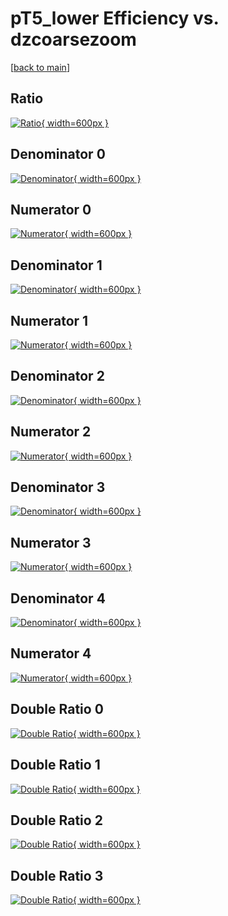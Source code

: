 # pT5_lower Efficiency vs. dzcoarsezoom

[[back to main](./)]



## Ratio

[![Ratio](../mtv/var/pT5_lower_loweta_0_-1_eff_dzcoarsezoom.png){ width=600px }](../mtv/var/pT5_lower_loweta_0_-1_eff_dzcoarsezoom.pdf)

## Denominator 0

[![Denominator](../mtv/den/pT5_lower_loweta_0_-1_eff_dzcoarsezoom_den0.png){ width=600px }](../mtv/den/pT5_lower_loweta_0_-1_eff_dzcoarsezoom_den0.pdf)

## Numerator 0

[![Numerator](../mtv/num/pT5_lower_loweta_0_-1_eff_dzcoarsezoom_num0.png){ width=600px }](../mtv/num/pT5_lower_loweta_0_-1_eff_dzcoarsezoom_num0.pdf)

## Denominator 1

[![Denominator](../mtv/den/pT5_lower_loweta_0_-1_eff_dzcoarsezoom_den1.png){ width=600px }](../mtv/den/pT5_lower_loweta_0_-1_eff_dzcoarsezoom_den1.pdf)

## Numerator 1

[![Numerator](../mtv/num/pT5_lower_loweta_0_-1_eff_dzcoarsezoom_num1.png){ width=600px }](../mtv/num/pT5_lower_loweta_0_-1_eff_dzcoarsezoom_num1.pdf)

## Denominator 2

[![Denominator](../mtv/den/pT5_lower_loweta_0_-1_eff_dzcoarsezoom_den2.png){ width=600px }](../mtv/den/pT5_lower_loweta_0_-1_eff_dzcoarsezoom_den2.pdf)

## Numerator 2

[![Numerator](../mtv/num/pT5_lower_loweta_0_-1_eff_dzcoarsezoom_num2.png){ width=600px }](../mtv/num/pT5_lower_loweta_0_-1_eff_dzcoarsezoom_num2.pdf)

## Denominator 3

[![Denominator](../mtv/den/pT5_lower_loweta_0_-1_eff_dzcoarsezoom_den3.png){ width=600px }](../mtv/den/pT5_lower_loweta_0_-1_eff_dzcoarsezoom_den3.pdf)

## Numerator 3

[![Numerator](../mtv/num/pT5_lower_loweta_0_-1_eff_dzcoarsezoom_num3.png){ width=600px }](../mtv/num/pT5_lower_loweta_0_-1_eff_dzcoarsezoom_num3.pdf)

## Denominator 4

[![Denominator](../mtv/den/pT5_lower_loweta_0_-1_eff_dzcoarsezoom_den4.png){ width=600px }](../mtv/den/pT5_lower_loweta_0_-1_eff_dzcoarsezoom_den4.pdf)

## Numerator 4

[![Numerator](../mtv/num/pT5_lower_loweta_0_-1_eff_dzcoarsezoom_num4.png){ width=600px }](../mtv/num/pT5_lower_loweta_0_-1_eff_dzcoarsezoom_num4.pdf)

## Double Ratio 0

[![Double Ratio](../mtv/ratio/pT5_lower_loweta_0_-1_eff_dzcoarsezoom_ratio0.png){ width=600px }](../mtv/ratio/pT5_lower_loweta_0_-1_eff_dzcoarsezoom_ratio0.pdf)

## Double Ratio 1

[![Double Ratio](../mtv/ratio/pT5_lower_loweta_0_-1_eff_dzcoarsezoom_ratio1.png){ width=600px }](../mtv/ratio/pT5_lower_loweta_0_-1_eff_dzcoarsezoom_ratio1.pdf)

## Double Ratio 2

[![Double Ratio](../mtv/ratio/pT5_lower_loweta_0_-1_eff_dzcoarsezoom_ratio2.png){ width=600px }](../mtv/ratio/pT5_lower_loweta_0_-1_eff_dzcoarsezoom_ratio2.pdf)

## Double Ratio 3

[![Double Ratio](../mtv/ratio/pT5_lower_loweta_0_-1_eff_dzcoarsezoom_ratio3.png){ width=600px }](../mtv/ratio/pT5_lower_loweta_0_-1_eff_dzcoarsezoom_ratio3.pdf)

